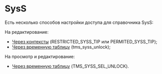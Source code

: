# SysS

Есть несколько способов настройки доступа для справочника SysS:

На редактирование:

* [Через контексты](cherez-konteksty.md) \(RESTRICTED\_SYSS\_TIP или PERMITED\_SYSS\_TIP\);
* [Через временную таблицу](cherez-vremennuyu-tablicu-tms_syss_unlock.md) \(tms\_syss\_unlock\);

На просмотр и редактирование:

* [Через временную таблицу](cherez-vremennuyu-tablicu-tms_syss_sel_unlock.md) \(TMS\_SYSS\_SEL\_UNLOCK\).

